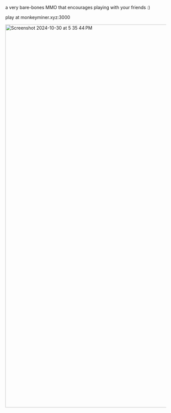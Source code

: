 a very bare-bones MMO that encourages playing with your friends :)

play at monkeyminer.xyz:3000

<img width="1196" alt="Screenshot 2024-10-30 at 5 35 44 PM" src="https://github.com/user-attachments/assets/6dc218e3-b743-4e9b-885f-01716549b800">
